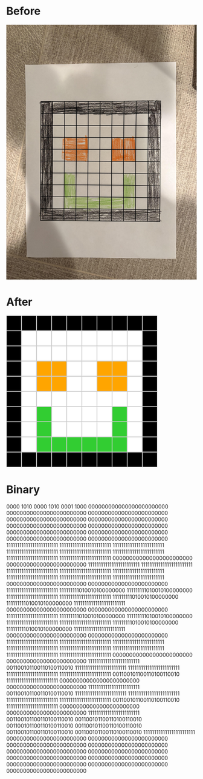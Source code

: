 # Before
![Before](../images/before.jpg)
# After
![After](../images/picneeded.png)
# Binary
0000 1010
0000 1010
0001 1000
000000000000000000000000 000000000000000000000000 000000000000000000000000 000000000000000000000000 000000000000000000000000 000000000000000000000000 000000000000000000000000 000000000000000000000000 000000000000000000000000 000000000000000000000000 
000000000000000000000000 111111111111111111111111 111111111111111111111111 111111111111111111111111 111111111111111111111111 111111111111111111111111 111111111111111111111111 111111111111111111111111 111111111111111111111111 000000000000000000000000 
000000000000000000000000 111111111111111111111111 111111111111111111111111 111111111111111111111111 111111111111111111111111 111111111111111111111111 111111111111111111111111 111111111111111111111111 111111111111111111111111 000000000000000000000000 
000000000000000000000000 111111111111111111111111 111111111010010100000000 111111111010010100000000 111111111111111111111111 111111111111111111111111 111111111010010100000000 111111111010010100000000 111111111111111111111111 000000000000000000000000 
000000000000000000000000 111111111111111111111111 111111111010010100000000 111111111010010100000000 111111111111111111111111 111111111111111111111111 111111111010010100000000 111111111010010100000000 111111111111111111111111 000000000000000000000000 
000000000000000000000000 111111111111111111111111 111111111111111111111111 111111111111111111111111 111111111111111111111111 111111111111111111111111 111111111111111111111111 111111111111111111111111 111111111111111111111111 000000000000000000000000 
000000000000000000000000 111111111111111111111111 001100101100110100110010 111111111111111111111111 111111111111111111111111 111111111111111111111111 111111111111111111111111 001100101100110100110010 111111111111111111111111 000000000000000000000000 
000000000000000000000000 111111111111111111111111 001100101100110100110010 111111111111111111111111 111111111111111111111111 111111111111111111111111 111111111111111111111111 001100101100110100110010 111111111111111111111111 000000000000000000000000 
000000000000000000000000 111111111111111111111111 001100101100110100110010 001100101100110100110010 001100101100110100110010 001100101100110100110010 001100101100110100110010 001100101100110100110010 111111111111111111111111 000000000000000000000000 
000000000000000000000000 000000000000000000000000 000000000000000000000000 000000000000000000000000 000000000000000000000000 000000000000000000000000 000000000000000000000000 000000000000000000000000 000000000000000000000000 000000000000000000000000 

